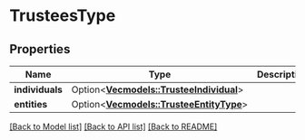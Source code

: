 # TrusteesType

## Properties

Name | Type | Description | Notes
------------ | ------------- | ------------- | -------------
**individuals** | Option<[**Vec<models::TrusteeIndividual>**](TrusteeIndividual.md)> |  | [optional]
**entities** | Option<[**Vec<models::TrusteeEntityType>**](TrusteeEntityType.md)> |  | [optional]

[[Back to Model list]](../README.md#documentation-for-models) [[Back to API list]](../README.md#documentation-for-api-endpoints) [[Back to README]](../README.md)


